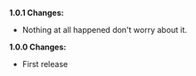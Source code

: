 **1.0.1 Changes:**

* Nothing at all happened don't worry about it.

**1.0.0 Changes:**

* First release